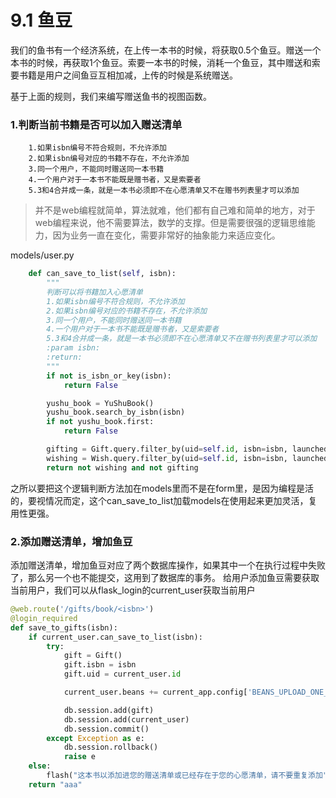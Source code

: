 # 9.1 鱼豆

我们的鱼书有一个经济系统，在上传一本书的时候，将获取0.5个鱼豆。赠送一个本书的时候，再获取1个鱼豆。索要一本书的时候，消耗一个鱼豆，其中赠送和索要书籍是用户之间鱼豆互相加减，上传的时候是系统赠送。

基于上面的规则，我们来编写赠送鱼书的视图函数。

### 1.判断当前书籍是否可以加入赠送清单

        1.如果isbn编号不符合规则，不允许添加
        2.如果isbn编号对应的书籍不存在，不允许添加
        3.同一个用户，不能同时赠送同一本书籍
        4.一个用户对于一本书不能既是赠书者，又是索要者
        5.3和4合并成一条，就是一本书必须即不在心愿清单又不在赠书列表里才可以添加
        
> 并不是web编程就简单，算法就难，他们都有自己难和简单的地方，对于web编程来说，他不需要算法，数学的支撑。但是需要很强的逻辑思维能力，因为业务一直在变化，需要非常好的抽象能力来适应变化。

models/user.py
```python
    def can_save_to_list(self, isbn):
        """
        判断可以将书籍加入心愿清单
        1.如果isbn编号不符合规则，不允许添加
        2.如果isbn编号对应的书籍不存在，不允许添加
        3.同一个用户，不能同时赠送同一本书籍
        4.一个用户对于一本书不能既是赠书者，又是索要者
        5.3和4合并成一条，就是一本书必须即不在心愿清单又不在赠书列表里才可以添加
        :param isbn:
        :return:
        """
        if not is_isbn_or_key(isbn):
            return False

        yushu_book = YuShuBook()
        yushu_book.search_by_isbn(isbn)
        if not yushu_book.first:
            return False

        gifting = Gift.query.filter_by(uid=self.id, isbn=isbn, launched=False).first()
        wishing = Wish.query.filter_by(uid=self.id, isbn=isbn, launched=False).first()
        return not wishing and not gifting
```
之所以要把这个逻辑判断方法加在models里而不是在form里，是因为编程是活的，要视情况而定，这个can_save_to_list加载models在使用起来更加灵活，复用性更强。

### 2.添加赠送清单，增加鱼豆
添加赠送清单，增加鱼豆对应了两个数据库操作，如果其中一个在执行过程中失败了，那么另一个也不能提交，这用到了数据库的事务。
给用户添加鱼豆需要获取当前用户，我们可以从flask_login的current_user获取当前用户
```python
@web.route('/gifts/book/<isbn>')
@login_required
def save_to_gifts(isbn):
    if current_user.can_save_to_list(isbn):
        try:
            gift = Gift()
            gift.isbn = isbn
            gift.uid = current_user.id

            current_user.beans += current_app.config['BEANS_UPLOAD_ONE_BOOK']

            db.session.add(gift)
            db.session.add(current_user)
            db.session.commit()
        except Exception as e:
            db.session.rollback()
            raise e
    else:
        flash("这本书以添加进您的赠送清单或已经存在于您的心愿清单，请不要重复添加")
    return "aaa"
```